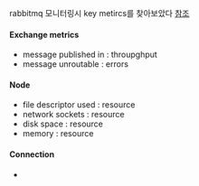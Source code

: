 
rabbitmq 모니터링시 key metircs를 찾아보았다 
[참조](https://www.datadoghq.com/blog/rabbitmq-monitoring/#key-rabbitmq-metrics)


#### Exchange metrics

- message published in : throupghput
- message unroutable : errors


#### Node

- file descriptor used : resource
- network sockets : resource
- disk space : resource
- memory : resource


#### Connection

- 
